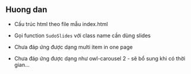 ## Huong dan

* Cấu trúc html theo file mẫu index.html
* Gọi function `SudoSlides` với class name cần dùng slides

* Chưa đáp ứng được dạng multi item in one page
* Chưa đáp ứng được dạng như owl-carousel 2 - sẽ bổ sung khi có thời gian...